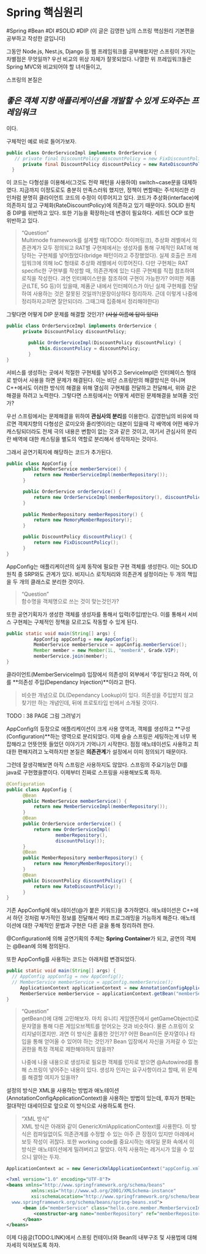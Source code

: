 # Spring 핵심원리
#Spring #Bean #DI #SOLID #DIP
(이 글은 김영한 님의 스프링 핵심원리 기본편을 공부하고 작성한 글입니다)

그동안 Node.js, Nest.js, Django 등 웹 프레임워크를 공부해왔지만 스프링이 가지는 차별점은 무엇일까? 우선 비교의 위상 자체가 잘못되었다. 나열한 위 프레임워크들은 Spring MVC와 비교되어야 할 녀석들이고,

스프링의 본질은 
## *좋은 객체 지향 애플리케이션을 개발할 수 있게 도와주는 프레임워크*
이다.


구체적인 예로 바로 들어가보자.

```java
public class OrderServiceImpl implements OrderService {
   // private final DiscountPolicy discountPolicy = new FixDiscountPolicy();
      private final DiscountPolicy discountPolicy = new RateDiscountPolicy();
  }
``` 

이 코드는 다형성을 이용해서(그것도 전략 패턴을 사용하여) switch~case문을 대체하였다. 지금까지 이정도로도 충분히 만족스러워 했지만, 정책이 변할때는 주석처리한 라인처럼 분명히 클라이언트 코드의 수정이 이루어지고 있다. 코드가 추상화(interface)에 의존하지 않고 구체화(RateDiscountPolicy)에 의존하고 있기 때문이다. SOLID 원칙 중 DIP를 위반하고 있다. 또한 기능을 확장하는데 변경이 필요하다. 세트인 OCP 또한 위반하고 있다.

> “Question”  
> Multimode framework를 설계할 때(TODO: 하이퍼링크), 추상화 레벨에서 의존관계가 모두 정의되고 RAT별 구현체에서는 생성자를 통해 구체적인 RAT에 해당하는 구현체를 넣어줬었다(bridge 패턴이라고 주장했었다). 실제 호출은 프레임워크에 의해 IoC 형태로 추상화 레벨에서 이루어진다. 다만 구현체는  RAT specific한 구현부를 작성할 때, 의존관계에 있는 다른 구현체를 직접 참조하여 로직을 작성한다. 과연 인터페이스만을 참조하여 구현이 가능한가? 어떠한 제품군(LTE, 5G 등)이 있을때, 제품군 내에서 인터페이스가 아닌 실제 구현체를 전달하여 사용하는 것은 잘못된 것일까?(문장이상하다 정리하자. 근데 이렇게 나중에 정리하자고하면 잘안되더라. 그때그때 집중해서 정리해야한다)  


그렇다면 어떻게 DIP 문제를 해결할 것인가? ~~(사실 이름에 답이 있다)~~

``` java
public class OrderServiceImpl implements OrderService {
      private DiscountPolicy discountPolicy;

		public OrderServiceImpl(DiscountPolicy discountPolicy) {
			this.discountPolicy = discountPolicy;
		}
}
```

서비스를 생성하는 곳에서 적절한 구현체를 넣어주고 ServiceImpl은 인터페이스 형태로 받아서 사용을 하면 문제가 해결된다. 이는 비단 스프링만의 해결방식은 아니며 C++에서도 이러한 방식의 해결을 위해 열심히 구현체를 전달하고 전달해서, 위와 같은 해결을 하려고 노력한다. 그렇다면 스프링에서는 어떻게 세련된 문제해결을 보여줄 것인가?


우선 스프링에서는 문제해결을 위하여 **관심사의 분리**를 이용한다. 김영한님의 비유에 따르면 객체지향의 다형성은 로미오와 줄리엣이라는 대본이 있을때 각 배역에 어떤 배우가 캐스팅되더라도 전체 극의 내용은 변함이 없는 것과 같은 것이고, 여기서 관심사의 분리란 배역에 대한 캐스팅을 별도의 역할로 분리해서 생각하자는 것이다.

그래서 공연기획자에 해당하는 코드가 추가된다.

```java
public class AppConfig {
      public MemberService memberService() {
          return new MemberServiceImpl(memberRepository());
      }

      public OrderService orderService() {
          return new OrderServiceImpl(memberRepository(), discountPolicy());
      }
 
      public MemberRepository memberRepository() {
          return new MemoryMemberRepository();
      }

      public DiscountPolicy discountPolicy() {
          return new FixDiscountPolicy();
      }
}
```

AppConfig는 애플리케이션의 실제 동작에 필요한 구현 객체를 생성한다. 이는 SOLID 원칙 중 SRP와도 관계가 있다. 비지니스 로직처리와 의존관계 설정이라는 두 개의 책임을 두 개의 클래스로 분리한 것이다.

> “Question”  
> 함수명을 객체명으로 쓰는 것이 맞는것인가?  

또한 공연기획자가 생성한 객체를 생성자를 통해서 입력(주입)받는다. 이를 통해서 서비스 구현체는 구체적인 정책을 모르고도 작동할 수 있게 된다.

```java
public static void main(String[] args) {
          AppConfig appConfig = new AppConfig();
          MemberService memberService = appConfig.memberService();
          Member member = new Member(1L, "memberA", Grade.VIP);
          memberService.join(member);
}
```

클라이언트(MemberServiceImpl) 입장에서 의존성이 외부에서 ‘주입’된다고 하여, 이를 **의존성 주입(Dependancy Injection)**이라고 한다.

> 비슷한 개념으로 DL(Dependancy Lookup)이 있다. 의존성을 주입받지 않고 찾기만 하는 개념인데, 뒤에 프로토타입 빈에서 소개될 것이다.  


TODO : 38 PAGE 그림 그려넣기


AppConfig의 등장으로 애플리케이션이 크게 사용 영역과, 객체를 생성하고 **구성(Configuration)**하는 영역으로 분리되었다. 이제 슬슬 스프링은 세팅하는게 너무 복잡해라고 언뜻언뜻 들었던 이야기가 기억나기 시작한다. 점점 애노테이션도 사용하고 최대한 편해지려고 노력하지만 본질은 **의존관계**가 설정에서 이미 정의되기 때문이다.


그런데 잘생각해보면 아직 스프링은 사용하지도 않았다. 스프링의 주요기능인 DI를 java로 구현했을뿐이다. 이제부터 진짜로 스프링을 사용해보도록 하자.

```java
@Configuration
public class AppConfig {
      @Bean
      public MemberService memberService() {
          return new MemberServiceImpl(memberRepository());
      }
      @Bean
      public OrderService orderService() {
          return new OrderServiceImpl(
                  memberRepository(),
                  discountPolicy());
      }
      @Bean
      public MemberRepository memberRepository() {
          return new MemoryMemberRepository();
      }
      @Bean
      public DiscountPolicy discountPolicy() {
          return new RateDiscountPolicy();
      }
}
```

기존 AppConfig에 애노테이션(@가 붙은 키워드)을 추가하였다. 애노테이션은 C++에서 하던 것처럼 부가적인 정보를 전달해서 메타 프로그래밍을 가능하게 해준다. 애노테이션에 대한 구체적인 문법과 구현은 다른 글을 통해 정리하려 한다.

@Configuration에 의해 공연기획의 주체는 **Spring Container**가 되고, 공연의 객체는 @Bean에 의해 정의된다.

또한 AppConfig를 사용하는 코드는 아래처럼 변경되었다.

```java
public static void main(String[] args) {
  // AppConfig appConfig = new AppConfig();
  // MemberService memberService = appConfig.memberService();
     ApplicationContext applicationContext = new AnnotationConfigApplicationContext(AppConfig.class);
     MemberService memberService = applicationContext.getBean("memberService", MemberService.class);
}
```

> “Question”  
> getBean()에 대해 고민해보자. 마치 유니티 게임엔진에서 getGameObject()로 문자열을 통해 다른 게임오브젝트를 얻어오는 것과 비슷하다. 물론 스프링이 오리지널이겠지만. 과연 이 방식은 훌륭한 것인가? 어떤 Bean이든 문자열이나 타입을 통해 얻어올 수 있어야 하는 것인가? Bean 입장에서 자신을 가져갈 수 있는 권한을 특정 객체로 제한해야하지 않을까?   
>   
> 나중에 나올 내용으로 생성자로 필요한 객체를 인자로 받으면 @Autowired를 통해 스프링이 넣어주는 내용이 있다. 생성자 인자는 요구사항이라고 할때, 위 문제를 해결할 여지가 있을까?  


설정의 방식은 XML을 사용하는 방법과 애노테이션(AnnotationConfigApplicationContext)을 사용하는 방법이 있는데, 후자가 현재는 절대적인 대세이므로 앞으로 이 방식으로 사용하도록 한다.

> “XML 방식”  
> XML 방식은 아래와 같이 GenericXmlApplicationContext를 사용한다. 이 방식은 컴파일없이도 의존관계를 수정할 수 있는 아주 큰 장점이 있지만 아래에서 보듯 작성이 귀찮다. 또한 working code를 중요시하는 애자일 문화 속에서 이 방식은 애노테이션에게 밀려버리고 말았다. 아직 사용하는 레거시가 있을 수 있으니 알아는 두자.  

```java
ApplicationContext ac = new GenericXmlApplicationContext("appConfig.xml");
```

```xml
<?xml version="1.0" encoding="UTF-8"?>
<beans xmlns="http://www.springframework.org/schema/beans"
         xmlns:xsi="http://www.w3.org/2001/XMLSchema-instance"
         xsi:schemaLocation="http://www.springframework.org/schema/beans http://
  www.springframework.org/schema/beans/spring-beans.xsd">
      <bean id="memberService" class="hello.core.member.MemberServiceImpl">
          <constructor-arg name="memberRepository" ref="memberRepository" />
      </bean>
</beans>
```


이제 다음글(TODO:LINK)에서 스프링 컨테이너와 Bean의 내부구조 및 사용법에 대해 자세히 익혀보도록 하자.